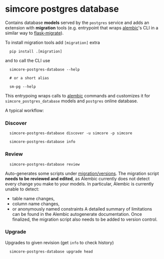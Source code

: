 # simcore postgres database

Contains database **models** served by the ``postgres`` service and adds an extension with **migration** tools (e.g. entrypoint that wraps [alembic]'s CLI in a similar way to [flask-migrate]).


To install migration tools add ``[migration]`` extra
```console
  pip install .[migration]
```
and to call the CLI use
```console
  simcore-postgres-database --help

  # or a short alias

  sm-pg --help
```
This entrypoing wraps calls to [alembic] commands and customizes it for ``simcore_postgres_database`` models and `postgres` online database.


A typical workflow:

### Discover

```console
  simcore-postgres-database discover -u simcore -p simcore
```

```console
  simcore-postgres-database info
```

### Review

```console
  simcore-postgres-database review
```
Auto-generates some scripts under [migration/versions](packages/postgres-database/migration/versions). The migration script **needs to be reviewed and edited**, as Alembic currently does not detect every change you
make to your models. In particular, Alembic is currently unable to detect:
- table name changes,
- column name changes,
- or anonymously named constraints
A detailed summary of limitations can be found in the Alembic autogenerate documentation.
Once finalized, the migration script also needs to be added to version control.

### Upgrade

Upgrades to given revision (get ``info`` to check history)
```console
  simcore-postgres-database upgrade head
```


[alembic]:https://alembic.sqlalchemy.org/en/latest/
[flask-migrate]:https://flask-migrate.readthedocs.io/en/latest/
